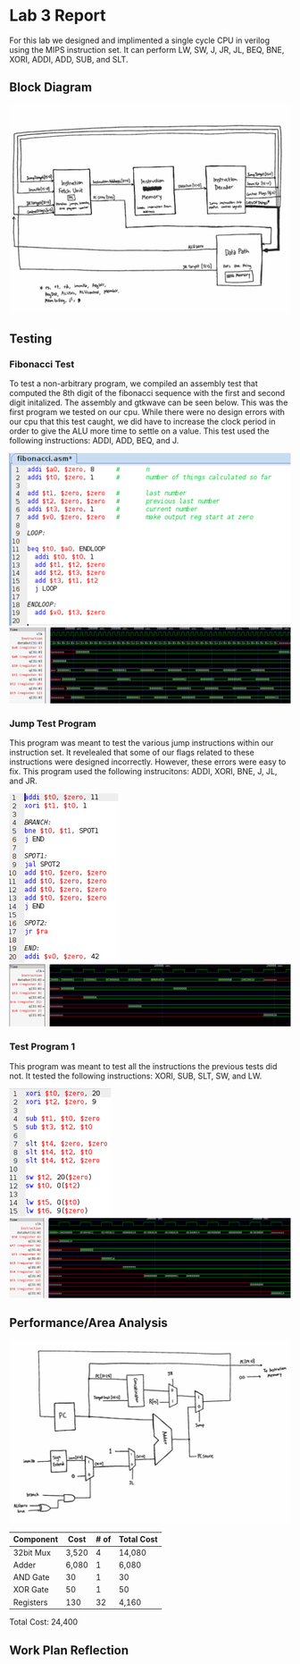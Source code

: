 # Lab 3 Report
For this lab we designed and implimented a single cycle CPU in verilog using the MIPS instruction set. It can perform LW, SW, J, JR, JL, BEQ, BNE, XORI, ADDI, ADD, SUB, and SLT.


## Block Diagram
![](https://github.com/jeremycryan/ComputerArchitectureLabs/blob/master/Lab3/cpu_block_diagram.PNG)
## Testing
### Fibonacci Test
To test a non-arbitrary program, we compiled an assembly test that computed the 8th digit of the fibonacci sequence with the first and second digit initalized. The assembly and gtkwave can be seen below. This was the first program we tested on our cpu. While there were no design errors with our cpu that this test caught, we did have to increase the clock period in order to give the ALU more time to settle on a value. This test used the following instructions: ADDI, ADD, BEQ, and J.


![](https://github.com/jeremycryan/ComputerArchitectureLabs/blob/master/Lab3/fib_test_assembly.png)
![](https://github.com/jeremycryan/ComputerArchitectureLabs/blob/master/Lab3/fib_test_gtkwave.PNG)
### Jump Test Program
This program was meant to test the various jump instructions within our instruction set. It revelealed that some of our flags related to these instructions were designed incorrectly. However, these errors were easy to fix. This program used the following instrucitons: ADDI, XORI, BNE, J, JL, and JR.


![](https://github.com/jeremycryan/ComputerArchitectureLabs/blob/master/Lab3/jump_test_program_assembly.PNG)
![](https://github.com/jeremycryan/ComputerArchitectureLabs/blob/master/Lab3/jump_test_program.PNG)
### Test Program 1
This program was meant to test all the instructions the previous tests did not. It tested the following instructions: XORI, SUB, SLT, SW, and LW.


![](https://github.com/jeremycryan/ComputerArchitectureLabs/blob/master/Lab3/test_program_assembly.PNG)
![](https://github.com/jeremycryan/ComputerArchitectureLabs/blob/master/Lab3/test_program_gtkwave.PNG)

## Performance/Area Analysis
![](https://github.com/jeremycryan/ComputerArchitectureLabs/blob/master/Lab3/ifu_block_diagram.PNG)

Component | Cost | # of | Total Cost
----------|------|------|-----------
32bit Mux | 3,520|  4   |   14,080
Adder     | 6,080|   1  |   6,080
AND Gate  |  30  |  1   |   30
XOR Gate  |  50  | 1    |   50
Registers |  130 |  32  |   4,160

Total Cost: 24,400
## Work Plan Reflection
